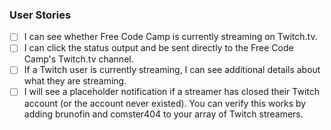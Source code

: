 ### User Stories

- [ ] I can see whether Free Code Camp is currently streaming on Twitch.tv.
- [ ] I can click the status output and be sent directly to the Free Code Camp's Twitch.tv channel.
- [ ] If a Twitch user is currently streaming, I can see additional details about what they are streaming.
- [ ] I will see a placeholder notification if a streamer has closed their Twitch account (or the account never existed). You can verify this works by adding brunofin and comster404 to your array of Twitch streamers.